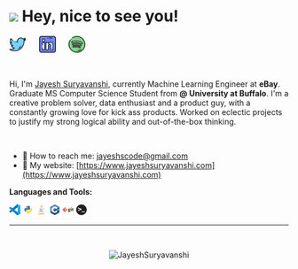 <h1><img src="https://emojis.slackmojis.com/emojis/images/1531849430/4246/blob-sunglasses.gif?153184943" width="30"/> Hey, nice to see you!</h1>

<p align="left">
<a href="https://twitter.com/2jayesh3" target="_blank"><img height="30" src="https://raw.githubusercontent.com/JayeshSuryavanshi/JayeshSuryavanshi/master/Resources/png/twitter.png?raw=true"></a>&nbsp;&nbsp;&nbsp;&nbsp;&nbsp;
<a href="https://www.linkedin.com/in/JayeshSuryavanshi/" target="_blank"><img height="30" src="https://raw.githubusercontent.com/JayeshSuryavanshi/JayeshSuryavanshi/master/linkedin.png?raw=true"></a>&nbsp;&nbsp;&nbsp;&nbsp;&nbsp;
<a href="https://open.spotify.com/user/21774776cyn6sfct724asartq" target="_blank"><img height="30" src="https://raw.githubusercontent.com/JayeshSuryavanshi/JayeshSuryavanshi/master/Resources/png/spotify.png?raw=true"></a>&nbsp;&nbsp;&nbsp;&nbsp;&nbsp;
</p>

<br>

Hi, I'm [Jayesh Suryavanshi](https://www.jayeshsuryavanshi.com), currently Machine Learning Engineer at **eBay**. Graduate MS Computer Science Student from **@ University at Buffalo**. I'm a creative problem solver, data enthusiast and a product guy, with a constantly growing love for kick ass products. Worked on eclectic projects to justify my strong logical ability and out-of-the-box thinking. 

<br>


 - 📨 How to reach me: [jayeshscode@gmail.com](mailto:jayeshscode@gmail.com)
 - 🏁 My website: [https://www.jayeshsuryavanshi.com](https://www.jayeshsuryavanshi.com)
 

**Languages and Tools:**
<br>

<code><img height="20" src="https://raw.githubusercontent.com/github/explore/80688e429a7d4ef2fca1e82350fe8e3517d3494d/topics/visual-studio-code/visual-studio-code.png"></code>
<code><img height="20" src="https://raw.githubusercontent.com/github/explore/80688e429a7d4ef2fca1e82350fe8e3517d3494d/topics/python/python.png"></code>
<code><img height="20" src="https://raw.githubusercontent.com/github/explore/80688e429a7d4ef2fca1e82350fe8e3517d3494d/topics/java/java.png"></code>
<code><img height="20" src="https://raw.githubusercontent.com/github/explore/80688e429a7d4ef2fca1e82350fe8e3517d3494d/topics/cpp/cpp.png"></code>
<code><img height="20" src="https://raw.githubusercontent.com/github/explore/80688e429a7d4ef2fca1e82350fe8e3517d3494d/topics/git/git.png"></code>
<code><img height="20" src="https://raw.githubusercontent.com/github/explore/80688e429a7d4ef2fca1e82350fe8e3517d3494d/topics/terminal/terminal.png"></code>

<!-- ### 📢 Find me elsewhere
<p align="left">
  
  <a href="https://leetcode.com/">
    <img src="https://raw.githubusercontent.com/JayeshSuryavanshi/JayeshSuryavanshi/master/Resources/svg/leetcode.svg" alt="leetcode" style="vertical-align:top; margin:4px">
  </a>&nbsp;&nbsp;&nbsp;

  <a href="https://www.hackerrank.com/">
    <img src="https://raw.githubusercontent.com/JayeshSuryavanshi/JayeshSuryavanshi/master/Resources/svg/hackerrank.svg" alt="hackerrank" style="vertical-align:top; margin:4px">
  </a>&nbsp;&nbsp;&nbsp;
  
</p> -->

<hr>


</br>
<p align="center"><img src="https://github-readme-streak-stats.herokuapp.com/?user=JayeshSuryavanshi&theme=black-ice&hide_border=true&stroke=0000&background=0D1117&ring=e05397&fire=e05397&currStreakLabel=e05397" alt="JayeshSuryavanshi" /></p>


</div>
